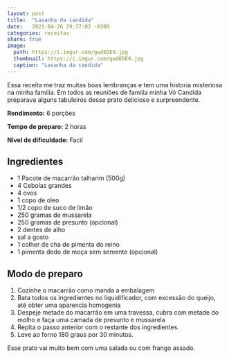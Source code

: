 ```yaml
---
layout: post
title:  "Lasanha da candida"
date:   2021-04-26 19:37:02 -0300
categories: receitas
share: true
image: 
  path: https://i.imgur.com/gwdEDE9.jpg
  thumbnail: https://i.imgur.com/gwdEDE9.jpg
  caption: "Lasanha da candida"
---
```


Essa receita me traz muitas boas lembranças e tem uma historia misteriosa na minha familia. Em todos as reuniões de familia minha Vó Candida preparava alguns tabuleiros desse prato delicioso e surpreendente.

**Rendimento:** 6 porções

**Tempo de preparo:** 2 horas

**Nivel de dificuldade:** Facil

## Ingredientes

* 1 Pacote de macarrão talharim (500g)
* 4 Cebolas grandes
* 4 ovos
* 1 copo de oleo
* 1/2 copo de suco de limão
* 250 gramas de mussarela
* 250 gramas de presunto (opcional)
* 2 dentes de alho
* sal a gosto
* 1 colher de cha de pimenta do reino
* 1 pimenta dedo de moça sem semente (opcional)

## Modo de preparo

1. Cozinhe o macarrão como manda a embalagem
2. Bata todos os ingredientes no liquidificador, com excessão do queijo, até obter uma aparencia homogenia
3. Despeje metade do macarrão em uma travessa, cubra com metade do molho e faça uma camada de presunto e mussarela
4. Repita o passo anterior com o restante dos ingredientes.
5. Leve ao forno 180 graus por 30 minutos.

Esse prato vai muito bem com uma salada ou com frango assado.

